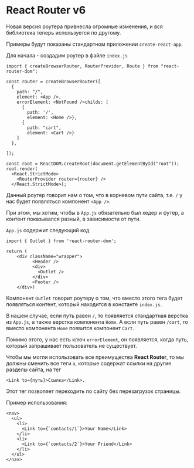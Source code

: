 # React Router v6

Новая версия роутера привнесла огромные изменения, и вся библиотека теперь используется по другому.

Примеры будут показаны стандартном приложении `create-react-app`.

Для начала - создадим роутер в файле `index.js`

```tsx
import { createBrowserRouter, RouterProvider, Route } from "react-router-dom";

const router = createBrowserRouter([
  {
    path: "/",
    element: <App />,
    errorElement: <NotFound />childs: [
      {
	    path: '/',
	    element: <Home />},
	  {
	    path: "cart",
	    element: <Cart />}
    ]
  },
  
]);

const root = ReactDOM.createRoot(document.getElementById("root"));
root.render(
  <React.StrictMode>
    <RouterProvider router={router} />
  </React.StrictMode>);
```

Данный роутер говорит нам о том, что в корневом пути сайта, т.е. `/` у нас будет появляться компонент `<App />`.

При этом, мы хотим, чтобы в `App.js` обязательно был хедер и футер, а контент показывался разный, в зависимости от пути.

`App.js` содержит следующий код

```tsx
import { Outlet } from 'react-router-dom';

return (
	<div className="wrapper">
	      <Header />
	      <div>
	        <Outlet />
	      </div>
	      <Footer />
	</div>)
```

Компонент `Outlet` говорит роутеру о том, что вместо этого тега будет появляться контент, который находится в константе `index.js`.

В нашем случае, если путь равен `/`, то появляется стандартная верстка из `App.js`, а также верстка компонента `Home`. А если путь равен `/cart`, то вместо компонента `Home` появится компонент `Cart`.

Помимо этого, у нас есть ключ `errorElement`, он появляется, когда путь, который запрашивает пользователь не существует.

Чтобы мы могли использовать все преимущества **React Router**, то мы должны сменить все теги `a`, которые содержат ссылки на другие разделы сайта, на тег

```tsx
<Link to={путь}>Ссылка</Link>.
```

Этот тег позволяет переходить по сайту без перезагрузок страницы.

Пример использования:

```tsx
<nav>
  <ul>
	<li>
	  <Link to={`contacts/1`}>Your Name</Link>
	</li>
	<li>
	  <Link to={`contacts/2`}>Your Friend</Link>
	</li>
  </ul>
</nav>
```